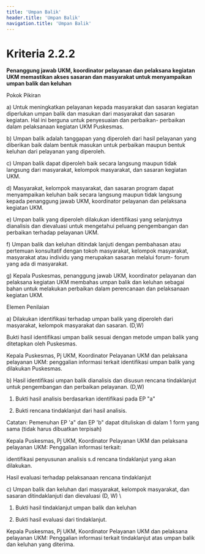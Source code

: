 ```yaml
---
title: 'Umpan Balik'
header.title: 'Umpan Balik'
navigation.title: 'Umpan Balik'
---
```


# Kriteria 2.2.2 
**Penanggung jawab UKM, koordinator pelayanan dan pelaksana kegiatan UKM memastikan akses sasaran dan masyarakat untuk menyampaikan umpan balik dan keluhan** 



Pokok Pikiran 

a) Untuk meningkatkan pelayanan kepada masyarakat dan sasaran kegiatan diperlukan umpan balik dan masukan dari masyarakat dan sasaran  kegiatan.  Hal ini berguna untuk penyesuaian dan perbaikan- perbaikan dalam pelaksanaan kegiatan UKM Puskesmas. 

b) Umpan balik adalah tanggapan yang diperoleh dari hasil pelayanan yang diberikan baik dalam bentuk masukan untuk perbaikan maupun bentuk keluhan dari pelayanan yang diperoleh. 

c) Umpan balik dapat diperoleh baik secara langsung maupun tidak langsung dari masyarakat, kelompok masyarakat, dan sasaran kegiatan UKM. 

d) Masyarakat, kelompok masyarakat, dan sasaran program dapat menyampaikan keluhan baik secara langsung maupun tidak langsung kepada penanggung jawab UKM, koordinator pelayanan dan pelaksana kegiatan UKM. 

e) Umpan balik yang diperoleh dilakukan identifikasi yang selanjutnya dianalisis dan dievaluasi untuk mengetahui peluang pengembangan dan perbaikan terhadap pelayanan UKM. 

f) Umpan balik dan keluhan ditindak lanjuti dengan pembahasan atau pertemuan konsultatif dengan tokoh masyarakat, kelompok masyarakat, masyarakat atau individu yang merupakan sasaran melalui forum- forum yang ada di masyarakat. 

g) Kepala Puskesmas, penanggung jawab UKM, koordinator pelayanan dan pelaksana kegiatan UKM membahas umpan balik dan keluhan sebagai bahan untuk melakukan perbaikan dalam perencanaan dan pelaksanaan kegiatan UKM. 

Elemen Penilaian 




 a) Dilakukan identifikasi terhadap umpan balik yang diperoleh dari masyarakat, kelompok masyarakat dan sasaran. (D,W) 




Bukti hasil identifikasi umpan balik sesuai dengan metode umpan balik yang ditetapkan oleh Puskesmas.
 
Kepala Puskesmas, Pj UKM, Koordinator Pelayanan UKM dan pelaksana pelayanan UKM: penggalian informasi terkait identifikasi umpan balik yang dilakukan Puskesmas. 




 b) Hasil identifikasi umpan balik dianalisis dan disusun rencana tindaklanjut untuk pengembangan dan perbaikan pelayanan. (D,W) 



1. Bukti hasil analisis berdasarkan identifikasi pada 
EP "a" 

2. Bukti rencana tindaklanjut dari hasil analisis. 

Catatan: 
Pemenuhan EP 'a" dan EP 'b" dapat dituliskan di dalam 
1 form yang sama (tidak harus dibuatkan terpisah)
 
Kepala Puskesmas, Pj UKM, Koordinator Pelayanan UKM dan pelaksana pelayanan UKM: Penggalian informasi terkait: 

identifikasi penyusunan analisis s.d rencana tindaklanjut yang akan dilakukan. 


Hasil evaluasi terhadap pelaksanaan rencana tindaklanjut 




 c) Umpan balik dan keluhan dari masyarakat, kelompok masyarakat, dan sasaran ditindaklanjuti dan dievaluasi (D, W) \




1. Bukti hasil tindaklanjut umpan balik dan keluhan 

2. Bukti hasil evaluasi dari tindaklanjut. 
 
Kepala Puskesmas, Pj UKM, Koordinator Pelayanan UKM dan pelaksana pelayanan UKM: Penggalian informasi terkait tindaklanjut atas umpan balik dan keluhan yang diterima. 

 

















